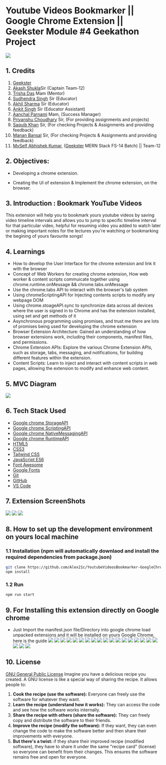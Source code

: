 # Youtube Videos Bookmarker || Google Chrome Extension || Geekster Module #4 Geekathon Project
![](Screenshots/posterImage.png)

## 1. Credits
1. [Geekster](https://www.geekster.in/)
2. [Akash Shukla](https://www.linkedin.com/in/akash-shukla-937a23162/)Sir (Captain Team-12)
3. [Trisha Das](https://www.linkedin.com/in/trisha-das1308/) Mam (Mentor)
4. [Sudhendra Singh](https://www.linkedin.com/in/sudhendra-singh-168831130/) Sir (Educator)
5. [Akhil Sharma](https://www.linkedin.com/in/akhil-sh06/) Sir (Educator)
6. [Ankit Singh](https://www.linkedin.com/in/asingh88029/) Sir (Educator Assistant)
7. [Aanchal Parnami](https://www.geekster.in/) Mam, (Success Manager)
8. [Priyanshu Choudhary](https://www.linkedin.com/in/priyanshuchoudhary/) Sir, (For providing assignments and projects)
9. [Saquib Khan](https://www.geekster.in/) Sir, (For checking Projects & Assignments and providing feedback)
10. [Manan Bansal](https://www.geekster.in/) Sir, (For checking Projects & Assignments and providing feedback)
11. [MySelf Abhishek Kumar](https://www.linkedin.com/in/alex21c/), ([Geekster](https://geekster.in/) MERN Stack FS-14 Batch) || Team-12

## 2. Objectives:
+ Developing a chrome extension.
- Creating the UI of extension & Implement the chrome extension, on the browser.

## 3. Introduction : Bookmark YouTube Videos
This extension will help you to bookmark yours youtube videos by saving video timeline intervals and allows you to jump to specific timeline interval for that particular video, helpful for resuming video you added to watch later or making important notes for the lectures you're watching or bookmarking the begining of yours favourite songs!

## 4. Learnings
+ How to develop the User Interface for the chrome extension and link it with the browser 
+ Concept of Web Workers for creating chrome extension, How web worker & content scripts commuicate together using chrome.runtime.onMessage && chrome.tabs.onMessage
+ Use the chrome.tabs API to interact with the browser's tab system
+ Using chromeScriptingAPI for Injecting contents scripts to modify any webpage DOM
+ Using chrome.stoageAPI.sync to synchronize data across all devices where the user is signed in to Chrome and has the extension installed, using set and get methods of it
+ Asynchronous programming using promises, and trust me there are lots of promises being used for developing the chrome extension
+ Browser Extension Architecture: Gained an understanding of how browser extensions work, including their components, manifest files, and permissions.
+ Chrome Extension APIs: Explore the various Chrome Extension APIs, such as storage, tabs, messaging, and notifications, for building different features within the extension.
+ Content Scripts: Learn to inject and interact with content scripts in web pages, allowing the extension to modify and enhance web content.

## 5. MVC Diagram
![](MVC/MVCDiagram.png)

## 6. Tech Stack Used
+ [Google chrome StorageAPI](https://developer.chrome.com/docs/extensions/reference/api/storage)
+ [Google chrome ScriptingAPI](https://developer.chrome.com/docs/extensions/reference/api/scripting)
+ [Google chrome NativeMessagingAPI](https://developer.chrome.com/docs/extensions/reference/api/tabs)
+ [Google chrome RuntimeAPI](https://developer.chrome.com/docs/extensions/reference/api/runtime)
+ [HTML5](https://en.wikipedia.org/wiki/HTML5)
+ [CSS3](https://en.wikipedia.org/wiki/CSS)
+ [Tailwind CSS](https://tailwindcss.com/)
+ [JavaScript ES6](https://en.wikipedia.org/wiki/JavaScript)
+ [Font Awesome](https://fontawesome.com/icons)
+ [Google Fonts](https://fonts.google.com/)
+ [Git](https://en.wikipedia.org/wiki/Git)
+ [GitHub](https://github.com/)
+ [VS Code](https://code.visualstudio.com/)


## 7. Extension ScreenShots
![](Screenshots/1-non-youtube-website.png)
![](Screenshots/2.addBookmarkControl.png)
![](Screenshots/3.ExtensionWithBookmarks.png)


## 8. How to set up the development environment on yours local machine
### 1.1 Installation (npm will automatically downlaod and install the required dependencies from package.json)
```bash
git clone https://github.com/Alex21c/YoutubeVideosBookmarker-GoogleChromeExtension-GeeksterModule4GeekathonProject.git 
npm install 
```

### 1.2 Run 
```bash
npm run start
```

## 9. For Installing this extension directly on Google chrome
+ Just Import the manifest.json file/Directory into google chrome load unpacked extensions and it will be installed on yours Google Chrome, here is the guide
![](Screenshots/InstallationOnChrome/step-1-open-google-chrome.png)
![](Screenshots/InstallationOnChrome/step-2-choose-manage-extensions.png)
![](Screenshots/InstallationOnChrome/step-3-copying-repo-dir-path.png)
![](Screenshots/InstallationOnChrome/step-4-choose-load-unpacked-extensions.png)
![](Screenshots/InstallationOnChrome/step-5-extension-installed-successfully.png)
![](Screenshots/InstallationOnChrome/step-6-pin-the-extension-for-quick-access.png)
![](Screenshots/InstallationOnChrome/step-7-click-on-the-extension-icon.png)
![](Screenshots/InstallationOnChrome/step-8-open-any-random-youtube-video-of-yours-choice.png)
![](Screenshots/InstallationOnChrome/step-9-click-on-the-extension-bookmark-button.png)
![](Screenshots/InstallationOnChrome/step-10-click-on-the-extension-button-and-notice-the-timestamp-bookmark.png)
![](Screenshots/InstallationOnChrome/step-11-navigate-video-and-mark-another-book-mark.png)
![](Screenshots/InstallationOnChrome/step-12-notice-two-bookmakrs-added.png)
![](Screenshots/InstallationOnChrome/step-13-one-more-bookmark-add.png)
![](Screenshots/InstallationOnChrome/step-14-notice-all-three-bookmarks.png)
![](Screenshots/InstallationOnChrome/step-15-click-on-bookmark-2nd.png)
![](Screenshots/InstallationOnChrome/step-16-jumping-to-first-bookmark.png)
![](Screenshots/InstallationOnChrome/step-17-deleting-third-bookmark.png)
![](Screenshots/InstallationOnChrome/step-18-notice-third-bookmark-deleted.png)
![](Screenshots/InstallationOnChrome/step-19-notice-all-bookmarks-deleted.png)
![](Screenshots/InstallationOnChrome/step-20-removing-extension.png)
![](Screenshots/InstallationOnChrome/step-21-make-a-wish-for-my-financial-freedom.png)

## 10. License
[GNU General Public License](https://en.wikipedia.org/wiki/GNU_General_Public_License)
Imagine you have a delicious recipe you created. A GNU license is like a special way of sharing the recipe. It allows people to:
1. **Cook the recipe (use the software):** Everyone can freely use the software for whatever they want.
2. **Learn the recipe (understand how it works):** They can access the code and see how the software works internally.
3. **Share the recipe with others (share the software):** They can freely copy and distribute the software to their friends.
4. **Improve the recipe (modify the software):** If they want, they can even change the code to make the software better and then share their improvements with everyone.
5. **But there's a twist:** if they share their improved recipe (modified software), they have to share it under the same "recipe card" (license) so everyone can benefit from their changes. This ensures the software remains free and open for everyone.
